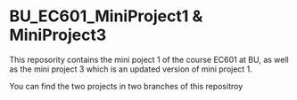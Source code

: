 # BU_EC601_MiniProject1 & MiniProject3

This reposority contains the mini poject 1 of the course EC601 at BU, as well as the mini project 3 which is an updated version of mini project 1.

You can find the two projects in two branches of this repositroy

